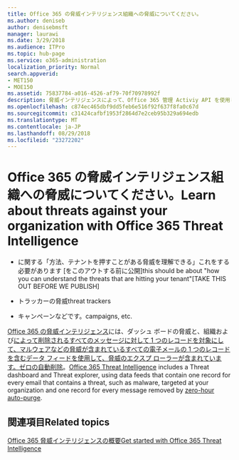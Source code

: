 ```yaml
---
title: Office 365 の脅威インテリジェンス組織への脅威についてください。
ms.author: deniseb
author: denisebmsft
manager: laurawi
ms.date: 3/29/2018
ms.audience: ITPro
ms.topic: hub-page
ms.service: o365-administration
localization_priority: Normal
search.appverid:
- MET150
- MOE150
ms.assetid: 75837784-a016-4526-af79-70f70978992f
description: 脅威インテリジェンスによって、Office 365 管理 Activiy API を使用します。
ms.openlocfilehash: c874ec465dbf9dd5feb6e516f92f637f8fa0c67d
ms.sourcegitcommit: c31424cafbf1953f2864d7e2ceb95b329a694edb
ms.translationtype: MT
ms.contentlocale: ja-JP
ms.lasthandoff: 08/29/2018
ms.locfileid: "23272202"
---
```

# <a name="learn-about-threats-against-your-organization-with-office-365-threat-intelligence"></a><span data-ttu-id="ecdf3-103">Office 365 の脅威インテリジェンス組織への脅威についてください。</span><span class="sxs-lookup"><span data-stu-id="ecdf3-103">Learn about threats against your organization with Office 365 Threat Intelligence</span></span>

- <span data-ttu-id="ecdf3-104">に関する「方法、テナントを押すことがある脅威を理解できる」これをする必要があります [をこのアウトする前に公開]</span><span class="sxs-lookup"><span data-stu-id="ecdf3-104">this should be about "how you can understand the threats that are hitting your tenant"[TAKE THIS OUT BEFORE WE PUBLISH]</span></span>
  
- <span data-ttu-id="ecdf3-105">トラッカーの脅威</span><span class="sxs-lookup"><span data-stu-id="ecdf3-105">threat trackers</span></span>
  
- <span data-ttu-id="ecdf3-106">キャンペーンなどです。</span><span class="sxs-lookup"><span data-stu-id="ecdf3-106">campaigns, etc.</span></span>
  
<span data-ttu-id="ecdf3-107">[Office 365 の脅威インテリジェンス](office-365-ti.md)には、ダッシュ ボードの脅威と、組織および[によって削除されるすべてのメッセージに対して 1 つのレコードを対象にして、マルウェアなどの脅威が含まれているすべての電子メールの 1 つのレコードを含むデータ フィードを使用して、脅威のエクスプ ローラーが含まれています。ゼロの自動削除](zero-hour-auto-purge.md)。</span><span class="sxs-lookup"><span data-stu-id="ecdf3-107">[Office 365 Threat Intelligence](office-365-ti.md) includes a Threat dashboard and Threat explorer, using data feeds that contain one record for every email that contains a threat, such as malware, targeted at your organization and one record for every message removed by [zero-hour auto-purge](zero-hour-auto-purge.md).</span></span>
  
## <a name="related-topics"></a><span data-ttu-id="ecdf3-108">関連項目</span><span class="sxs-lookup"><span data-stu-id="ecdf3-108">Related topics</span></span>

[<span data-ttu-id="ecdf3-109">Office 365 脅威インテリジェンスの概要</span><span class="sxs-lookup"><span data-stu-id="ecdf3-109">Get started with Office 365 Threat Intelligence</span></span>](get-started-with-ti.md)
  

